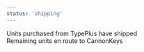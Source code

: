 ```yaml
---
status: 'shipping'
---
```

Units purchased from TypePlus have shipped  
Remaining units en route to CannonKeys